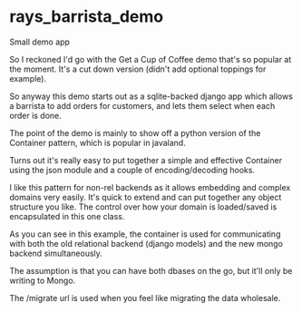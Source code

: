 rays_barrista_demo
==================

Small demo app

So I reckoned I'd go with the Get a Cup of Coffee demo that's so popular at the moment.
It's a cut down version (didn't add optional toppings for example).

So anyway this demo starts out as a sqlite-backed django app which allows a barrista to add orders for customers,
and lets them select when each order is done.

The point of the demo is mainly to show off a python version of the Container pattern, which is popular in javaland.

Turns out it's really easy to put together a simple and effective Container using the json module and a couple of encoding/decoding hooks.

I like this pattern for non-rel backends as it allows embedding and complex domains very easily. It's quick to extend and can put together any
object structure you like. The control over how your domain is loaded/saved is encapsulated in this one class.

As you can see in this example, the container is used for communicating with both the old relational backend (django models)
and the new mongo backend simultaneously.

The assumption is that you can have both dbases on the go, but it'll only be writing to Mongo.

The /migrate url is used when you feel like migrating the data wholesale.

